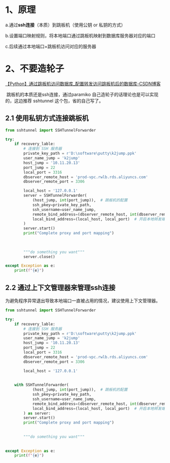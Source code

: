 # 1、原理

a.通过**ssh连接**（本质）到跳板机（使用公钥 or 私钥的方式）

b.设置端口映射规则，将本地端口通过跳板机映射到数据库服务器对应的端口

c.后续通过本地端口+跳板机访问对应的服务器





# 2、不要造轮子

[【Python】通过跳板机访问数据库_配置转发访问跳板机后的数据库-CSDN博客](https://blog.csdn.net/qq_41902618/article/details/120929990)

​	跳板机的本质还是ssh连接，通过paramiko 自己造轮子的话理论也是可以实现的，这边推荐 sshtunnel 这个包，省的自己写了。

## 2.1 使用私钥方式连接跳板机

```python
from sshtunnel import SSHTunnelForwarder

try:
    if recovery_lable:
        # 连接到 SSH 服务器
        private_key_path = r'D:\software\putty\k2jump.ppk'
        user_name_jump = 'k2jump'
        host_jump = '10.11.20.13'
        port_jump = 22
        local_port = 3316
        dbserver_remote_host = 'prod-vpc.rwlb.rds.aliyuncs.com'
        dbserver_remote_port = 3306

        local_host = '127.0.0.1'
        server = SSHTunnelForwarder(
            (host_jump, int(port_jump)),  # 跳板机的配置
            ssh_pkey=private_key_path,
            ssh_username=user_name_jump,
            remote_bind_address=(dbserver_remote_host, int(dbserver_remote_port)),  # 数据库服务器的配置
            local_bind_address=(local_host, local_port)  # 开启本地转发端口
        )
        server.start()
        print("Complete proxy and port mapping")
        
        
        
        """do something you want"""
        server.close()

except Exception as e:
    print(f"{e}")

```

## 2.2 通过上下文管理器来管理ssh连接

​	为避免程序异常退出导致本地端口一直被占用的情况，建议使用上下文管理器。

```python
from sshtunnel import SSHTunnelForwarder

try:
    if recovery_lable:
        # 连接到 SSH 服务器
        private_key_path = r'D:\software\putty\k2jump.ppk'
        user_name_jump = 'k2jump'
        host_jump = '10.11.20.13'
        port_jump = 22
        local_port = 3316
        dbserver_remote_host = 'prod-vpc.rwlb.rds.aliyuncs.com'
        dbserver_remote_port = 3306

        local_host = '127.0.0.1'
        
        
	with SSHTunnelForwarder(
            (host_jump, int(port_jump)),  # 跳板机的配置
            ssh_pkey=private_key_path,
            ssh_username=user_name_jump,
            remote_bind_address=(dbserver_remote_host, int(dbserver_remote_port)),  # 数据库服务器的配置
            local_bind_address=(local_host, local_port)  # 开启本地转发端口
        ) as server:
        server.start()
        print("Complete proxy and port mapping")
        
        
        """do something you want"""
        
        
except Exception as e:
    print(f"{e}")

```






